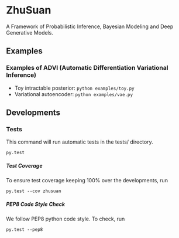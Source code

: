 # ZhuSuan

A Framework of Probabilistic Inference, Bayesian Modeling and Deep Generative Models.

## Examples

### Examples of ADVI (Automatic Differentiation Variational Inference)
* Toy intractable posterior: `python examples/toy.py`
* Variational autoencoder: `python examples/vae.py`


## Developments

### Tests
This command will run automatic tests in the tests/ directory.

`py.test`

##### Test Coverage
To ensure test coverage keeping 100% over the developments, run

`py.test --cov zhusuan`

##### PEP8 Code Style Check
We follow PEP8 python code style. To check, run

`py.test --pep8`
